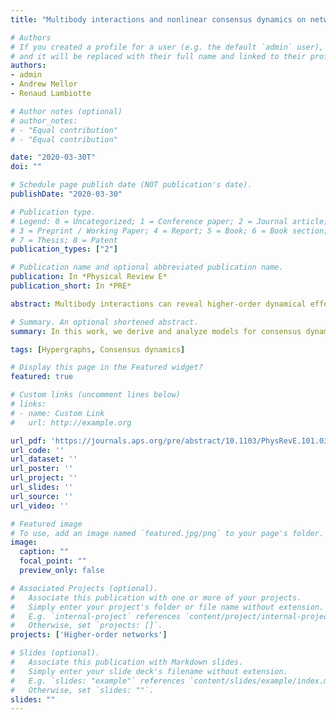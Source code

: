 ```yaml
---
title: "Multibody interactions and nonlinear consensus dynamics on networked systems"

# Authors
# If you created a profile for a user (e.g. the default `admin` user), write the username (folder name) here 
# and it will be replaced with their full name and linked to their profile.
authors:
- admin
- Andrew Mellor
- Renaud Lambiotte

# Author notes (optional)
# author_notes:
# - "Equal contribution"
# - "Equal contribution"

date: "2020-03-30T"
doi: ""

# Schedule page publish date (NOT publication's date).
publishDate: "2020-03-30"

# Publication type.
# Legend: 0 = Uncategorized; 1 = Conference paper; 2 = Journal article;
# 3 = Preprint / Working Paper; 4 = Report; 5 = Book; 6 = Book section;
# 7 = Thesis; 8 = Patent
publication_types: ["2"]

# Publication name and optional abbreviated publication name.
publication: In *Physical Review E*
publication_short: In *PRE*

abstract: Multibody interactions can reveal higher-order dynamical effects that are not captured by traditional two-body network models. In this work, we derive and analyze models for consensus dynamics on hypergraphs, where nodes interact in groups rather than in pairs. Our work reveals that multibody dynamical effects that go beyond rescaled pairwise interactions can appear only if the interaction function is nonlinear, regardless of the underlying multibody structure. As a practical application, we introduce a specific nonlinear function to model three-body consensus, which incorporates reinforcing group effects such as peer pressure. Unlike consensus processes on networks, we find that the resulting dynamics can cause shifts away from the average system state. The nature of these shifts depends on a complex interplay between the distribution of the initial states, the underlying structure, and the form of the interaction function. By considering modular hypergraphs, we discover state-dependent, asymmetric dynamics between polarized clusters where multibody interactions make one cluster dominate the other.

# Summary. An optional shortened abstract.
summary: In this work, we derive and analyze models for consensus dynamics on hypergraphs, where nodes interact in groups rather than in pairs. Our work reveals that multibody dynamical effects that go beyond rescaled pairwise interactions can appear only if the interaction function is nonlinear.

tags: [Hypergraphs, Consensus dynamics]

# Display this page in the Featured widget?
featured: true

# Custom links (uncomment lines below)
# links:
# - name: Custom Link
#   url: http://example.org

url_pdf: 'https://journals.aps.org/pre/abstract/10.1103/PhysRevE.101.032310'
url_code: ''
url_dataset: ''
url_poster: ''
url_project: ''
url_slides: ''
url_source: ''
url_video: ''

# Featured image
# To use, add an image named `featured.jpg/png` to your page's folder. 
image:
  caption: ""
  focal_point: ""
  preview_only: false

# Associated Projects (optional).
#   Associate this publication with one or more of your projects.
#   Simply enter your project's folder or file name without extension.
#   E.g. `internal-project` references `content/project/internal-project/index.md`.
#   Otherwise, set `projects: []`.
projects: ['Higher-order networks']

# Slides (optional).
#   Associate this publication with Markdown slides.
#   Simply enter your slide deck's filename without extension.
#   E.g. `slides: "example"` references `content/slides/example/index.md`.
#   Otherwise, set `slides: ""`.
slides: ""
---
```


